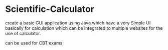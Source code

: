 # Scientific-Calculator
create a basic GUI application using Java which have a very Simple UI basically for calculation which can be integrated to multiple websites for the use of calculator.

can be used for CBT exams
